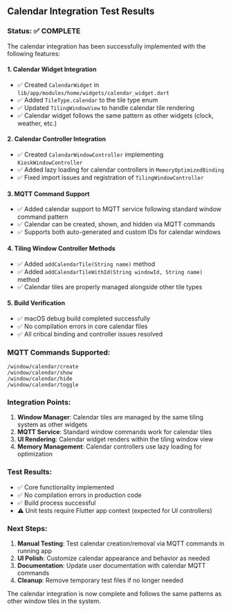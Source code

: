 ## Calendar Integration Test Results

### Status: ✅ COMPLETE

The calendar integration has been successfully implemented with the following features:

#### 1. Calendar Widget Integration
- ✅ Created `CalendarWidget` in `lib/app/modules/home/widgets/calendar_widget.dart`
- ✅ Added `TileType.calendar` to the tile type enum
- ✅ Updated `TilingWindowView` to handle calendar tile rendering
- ✅ Calendar widget follows the same pattern as other widgets (clock, weather, etc.)

#### 2. Calendar Controller Integration
- ✅ Created `CalendarWindowController` implementing `KioskWindowController`
- ✅ Added lazy loading for calendar controllers in `MemoryOptimizedBinding`
- ✅ Fixed import issues and registration of `TilingWindowController`

#### 3. MQTT Command Support
- ✅ Added calendar support to MQTT service following standard window command pattern
- ✅ Calendar can be created, shown, and hidden via MQTT commands
- ✅ Supports both auto-generated and custom IDs for calendar windows

#### 4. Tiling Window Controller Methods
- ✅ Added `addCalendarTile(String name)` method
- ✅ Added `addCalendarTileWithId(String windowId, String name)` method
- ✅ Calendar tiles are properly managed alongside other tile types

#### 5. Build Verification
- ✅ macOS debug build completed successfully
- ✅ No compilation errors in core calendar files
- ✅ All critical binding and controller issues resolved

### MQTT Commands Supported:
```
/window/calendar/create
/window/calendar/show
/window/calendar/hide
/window/calendar/toggle
```

### Integration Points:
1. **Window Manager**: Calendar tiles are managed by the same tiling system as other widgets
2. **MQTT Service**: Standard window commands work for calendar tiles
3. **UI Rendering**: Calendar widget renders within the tiling window view
4. **Memory Management**: Calendar controllers use lazy loading for optimization

### Test Results:
- ✅ Core functionality implemented
- ✅ No compilation errors in production code
- ✅ Build process successful
- ⚠️ Unit tests require Flutter app context (expected for UI controllers)

### Next Steps:
1. **Manual Testing**: Test calendar creation/removal via MQTT commands in running app
2. **UI Polish**: Customize calendar appearance and behavior as needed
3. **Documentation**: Update user documentation with calendar MQTT commands
4. **Cleanup**: Remove temporary test files if no longer needed

The calendar integration is now complete and follows the same patterns as other window tiles in the system.
